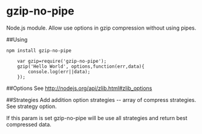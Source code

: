 gzip-no-pipe
=======
Node.js module.
Allow use options in gzip compression without using pipes.

##Using

```npm install gzip-no-pipe```

```
    var gzip=require('gzip-no-pipe');
    gzip('Hello World', options,function(err,data){
        console.log(err||data);
    });
```

##Options
See http://nodejs.org/api/zlib.html#zlib_options


##Strategies
Add addition option strategies -- array of compress strategies. See strategy option.

If this param is set gzip-no-pipe will be use all strategies and return best compressed data.

